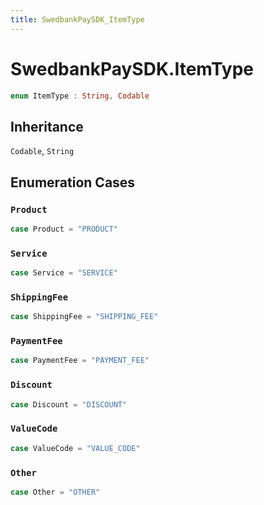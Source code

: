 ```yaml
---
title: SwedbankPaySDK_ItemType
---
```

# SwedbankPaySDK.ItemType

``` swift
enum ItemType : String, Codable 
```

## Inheritance

`Codable`, `String`

## Enumeration Cases

### `Product`

``` swift
case Product = "PRODUCT"
```

### `Service`

``` swift
case Service = "SERVICE"
```

### `ShippingFee`

``` swift
case ShippingFee = "SHIPPING_FEE"
```

### `PaymentFee`

``` swift
case PaymentFee = "PAYMENT_FEE"
```

### `Discount`

``` swift
case Discount = "DISCOUNT"
```

### `ValueCode`

``` swift
case ValueCode = "VALUE_CODE"
```

### `Other`

``` swift
case Other = "OTHER"
```
